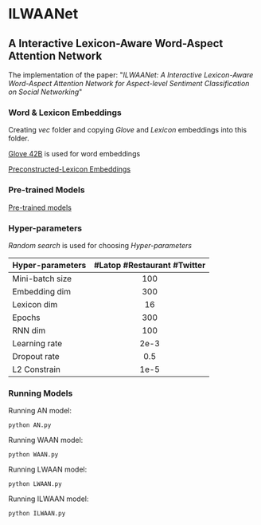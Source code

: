 # ILWAANet
## A Interactive Lexicon-Aware Word-Aspect Attention Network

The implementation of the paper: "*ILWAANet: A Interactive Lexicon-Aware Word-Aspect Attention Network for Aspect-level Sentiment Classification on Social Networking*"

### Word & Lexicon Embeddings

Creating *vec* folder and copying *Glove* and *Lexicon* embeddings into this folder.

[Glove 42B](https://nlp.stanford.edu/projects/glove/) is used for word embeddings

[Preconstructed-Lexicon Embeddings](https://drive.google.com/open?id=1CB1dyhsRGMk0El9ileUgLk49jepHoPjY)

### Pre-trained Models
[Pre-trained models](https://drive.google.com/open?id=1nGXusK8_wVX5n1oed81Us2818qZGKr_x)

### Hyper-parameters

*Random search* is used for choosing *Hyper-parameters*

| Hyper-parameters| #Latop #Restaurant #Twitter |
| ----------------|:---------------------------:|
| Mini-batch size | 100                         |
| Embedding dim   | 300                         |
| Lexicon dim     | 16                          |
| Epochs          | 300                         |
| RNN dim         | 100                         |
| Learning rate   | 2e-3                        |
| Dropout rate    | 0.5                         |
| L2 Constrain    | 1e-5                        |


### Running Models

Running AN model:

```
python AN.py
```

Running WAAN model:

```
python WAAN.py
```

Running LWAAN model:

```
python LWAAN.py
```

Running ILWAAN model:

```
python ILWAAN.py
```

